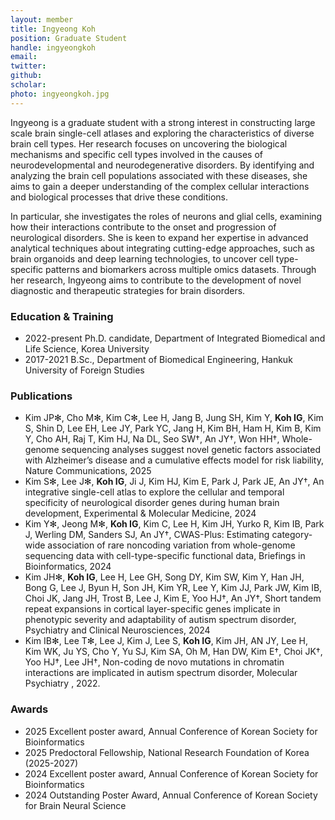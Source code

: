```yaml
---
layout: member
title: Ingyeong Koh
position: Graduate Student
handle: ingyeongkoh
email:
twitter:
github:
scholar: 
photo: ingyeongkoh.jpg
---
```


Ingyeong is a graduate student with a strong interest in constructing large scale brain single-cell atlases and exploring the characteristics of diverse brain cell types. Her research focuses on uncovering the biological mechanisms and specific cell types involved in the causes of neurodevelopmental and neurodegenerative disorders. By identifying and analyzing the brain cell populations associated with these diseases, she aims to gain a deeper understanding of the complex cellular interactions and biological processes that drive these conditions.

In particular, she investigates the roles of neurons and glial cells, examining how their interactions contribute to the onset and progression of neurological disorders. She is keen to expand her expertise in advanced analytical techniques about integrating cutting-edge approaches, such as brain organoids and deep learning technologies, to uncover cell type-specific patterns and biomarkers across multiple omics datasets. Through her research, Ingyeong aims to contribute to the development of novel diagnostic and therapeutic strategies for brain disorders.

### Education & Training
- 2022-present Ph.D. candidate, Department of Integrated Biomedical and Life Science, Korea University
- 2017-2021 B.Sc., Department of Biomedical Engineering, Hankuk University of Foreign Studies

### Publications
- Kim JP✻, Cho M✻, Kim C✻, Lee H, Jang B, Jung SH, Kim Y, **Koh IG**, Kim S, Shin D, Lee EH, Lee JY, Park YC, Jang H, Kim BH, Ham H, Kim B, Kim Y, Cho AH, Raj T, Kim HJ, Na DL, Seo SW†, An JY†, Won HH†, Whole-genome sequencing analyses suggest novel genetic factors associated with Alzheimer’s disease and a cumulative effects model for risk liability, Nature Communications, 2025
- Kim S✻, Lee J✻, **Koh IG**, Ji J, Kim HJ, Kim E, Park J, Park JE, An JY†, An integrative single-cell atlas to explore the cellular and temporal specificity of neurological disorder genes during human brain development, Experimental & Molecular Medicine, 2024
- Kim Y✻, Jeong M✻, **Koh IG**, Kim C, Lee H, Kim JH, Yurko R, Kim IB, Park J, Werling DM, Sanders SJ, An JY†, CWAS-Plus: Estimating category-wide association of rare noncoding variation from whole-genome sequencing data with cell-type-specific functional data, Briefings in Bioinformatics, 2024
- Kim JH✻, **Koh IG**, Lee H, Lee GH, Song DY, Kim SW, Kim Y, Han JH, Bong G, Lee J, Byun H, Son JH, Kim YR, Lee Y, Kim JJ, Park JW, Kim IB, Choi JK, Jang JH, Trost B, Lee J, Kim E, Yoo HJ†, An JY†, Short tandem repeat expansions in cortical layer-specific genes implicate in phenotypic severity and adaptability of autism spectrum disorder, Psychiatry and Clinical Neurosciences, 2024
- Kim IB✻, Lee T✻, Lee J, Kim J, Lee S, **Koh IG**, Kim JH, AN JY, Lee H, Kim WK, Ju YS, Cho Y, Yu SJ, Kim SA, Oh M, Han DW, Kim E†, Choi JK†, Yoo HJ†, Lee JH†, Non-coding de novo mutations in chromatin interactions are implicated in autism spectrum disorder, Molecular Psychiatry , 2022.

### Awards
- 2025 Excellent poster award, Annual Conference of Korean Society for Bioinformatics
- 2025 Predoctoral Fellowship, National Research Foundation of Korea (2025-2027)
- 2024 Excellent poster award, Annual Conference of Korean Society for Bioinformatics
- 2024 Outstanding Poster Award, Annual Conference of Korean Society for Brain Neural Science
